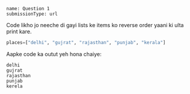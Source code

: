 ```ngMeta
name: Question 1
submissionType: url
```

Code likho jo neeche di gayi lists ke items ko reverse order yaani ki ulta print kare.

```python
places=["delhi", "gujrat", "rajasthan", "punjab", "kerala"]
```

Aapke code ka outut yeh hona chaiye:

```
delhi
gujrat
rajasthan
punjab
kerela
```
